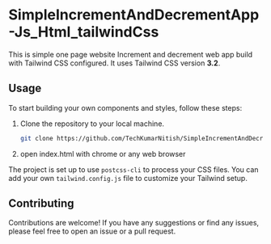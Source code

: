 # SimpleIncrementAndDecrementApp-Js_Html_tailwindCss
This is simple one page website Increment and decrement web app build  with Tailwind CSS configured. It uses Tailwind CSS version **3.2**.

## Usage

To start building your own components and styles, follow these steps:

1. Clone the repository to your local machine.
    ```sh
    git clone https://github.com/TechKumarNitish/SimpleIncrementAndDecrementApp_REACTJS_Html_tailwindCss.git
    ```

1. open index.html with chrome or any web browser

The project is set up to use `postcss-cli` to process your CSS files. You can add your own `tailwind.config.js` file to customize your Tailwind setup.

## Contributing

Contributions are welcome! If you have any suggestions or find any issues, please feel free to open an issue or a pull request.

